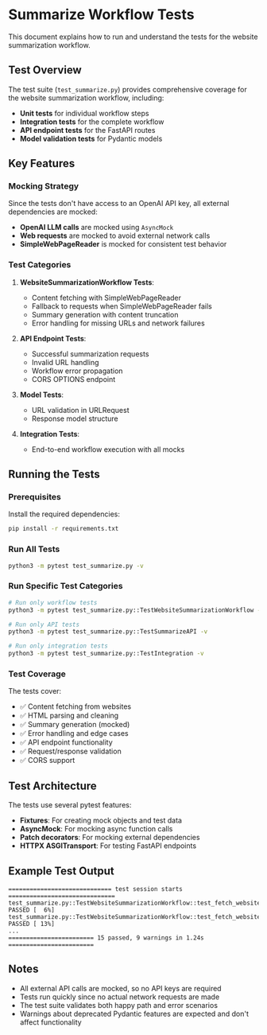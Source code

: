 # Summarize Workflow Tests

This document explains how to run and understand the tests for the website summarization workflow.

## Test Overview

The test suite (`test_summarize.py`) provides comprehensive coverage for the website summarization workflow, including:

- **Unit tests** for individual workflow steps
- **Integration tests** for the complete workflow
- **API endpoint tests** for the FastAPI routes
- **Model validation tests** for Pydantic models

## Key Features

### Mocking Strategy

Since the tests don't have access to an OpenAI API key, all external dependencies are mocked:

- **OpenAI LLM calls** are mocked using `AsyncMock`
- **Web requests** are mocked to avoid external network calls
- **SimpleWebPageReader** is mocked for consistent test behavior

### Test Categories

1. **WebsiteSummarizationWorkflow Tests**:
   - Content fetching with SimpleWebPageReader
   - Fallback to requests when SimpleWebPageReader fails
   - Summary generation with content truncation
   - Error handling for missing URLs and network failures

2. **API Endpoint Tests**:
   - Successful summarization requests
   - Invalid URL handling
   - Workflow error propagation
   - CORS OPTIONS endpoint

3. **Model Tests**:
   - URL validation in URLRequest
   - Response model structure

4. **Integration Tests**:
   - End-to-end workflow execution with all mocks

## Running the Tests

### Prerequisites

Install the required dependencies:

```bash
pip install -r requirements.txt
```

### Run All Tests

```bash
python3 -m pytest test_summarize.py -v
```

### Run Specific Test Categories

```bash
# Run only workflow tests
python3 -m pytest test_summarize.py::TestWebsiteSummarizationWorkflow -v

# Run only API tests
python3 -m pytest test_summarize.py::TestSummarizeAPI -v

# Run only integration tests
python3 -m pytest test_summarize.py::TestIntegration -v
```

### Test Coverage

The tests cover:

- ✅ Content fetching from websites
- ✅ HTML parsing and cleaning
- ✅ Summary generation (mocked)
- ✅ Error handling and edge cases
- ✅ API endpoint functionality
- ✅ Request/response validation
- ✅ CORS support

## Test Architecture

The tests use several pytest features:

- **Fixtures**: For creating mock objects and test data
- **AsyncMock**: For mocking async function calls
- **Patch decorators**: For mocking external dependencies
- **HTTPX ASGITransport**: For testing FastAPI endpoints

## Example Test Output

```
============================= test session starts ==============================
test_summarize.py::TestWebsiteSummarizationWorkflow::test_fetch_website_content_with_simple_web_reader PASSED [  6%]
test_summarize.py::TestWebsiteSummarizationWorkflow::test_fetch_website_content_fallback_to_requests PASSED [ 13%]
...
======================== 15 passed, 9 warnings in 1.24s ========================
```

## Notes

- All external API calls are mocked, so no API keys are required
- Tests run quickly since no actual network requests are made
- The test suite validates both happy path and error scenarios
- Warnings about deprecated Pydantic features are expected and don't affect functionality